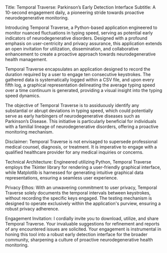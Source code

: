 Title: Temporal Traverse: Parkinson’s Early Detection Interface
Subtitle: A 10-second engagement daily, a pioneering stride towards proactive neurodegenerative monitoring.

Introducing Temporal Traverse, a Python-based application engineered to monitor nuanced fluctuations in typing speed, serving as potential early indicators of neurodegenerative disorders. Designed with a profound emphasis on user-centricity and privacy assurance, this application extends an open invitation for utilization, dissemination, and collaborative enhancement to create a proactive approach towards neurodegenerative health management.

Temporal Traverse encapsulates an application designed to record the duration required by a user to engage ten consecutive keystrokes. The gathered data is systematically logged within a CSV file, and upon every fifth log, a graphical representation delineating the average typing speed over a time continuum is generated, providing a visual insight into the typing speed dynamics.

The  objective of Temporal Traverse is to assiduously identify any substantial or abrupt deviations in typing speed, which could potentially serve as early harbingers of neurodegenerative diseases such as Parkinson’s Disease. This initiative is particularly beneficial for individuals with a familial lineage of neurodegenerative disorders, offering a proactive monitoring mechanism.

Disclaimer:
Temporal Traverse is not envisaged to supersede professional medical counsel, diagnosis, or treatment. It is imperative to engage with a qualified healthcare provider for any medical inquiries or concerns.

Technical Architecture:
Engineered utilizing Python, Temporal Traverse employs the Tkinter library for rendering a user-friendly graphical interface, while Matplotlib is harnessed for generating intuitive graphical data representations, ensuring a seamless user experience.

Privacy Ethos:
With an unwavering commitment to user privacy, Temporal Traverse solely documents the temporal intervals between keystrokes, without recording the specific keys engaged. The testing mechanism is designed to operate exclusively within the application's purview, ensuring a robust privacy adherence.

Engagement Invitation:
I cordially invite you to download, utilize, and share Temporal Traverse. Your invaluable suggestions for refinement and reports of any encountered issues are solicited. Your engagement is instrumental in honing this tool into a robust early detection interface for the broader community, sharpening a culture of proactive neurodegenerative health monitoring.
